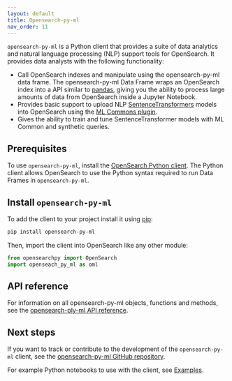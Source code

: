 ```yaml
---
layout: default
title: Opensearch-py-ml
nav_order: 11
---
```


`opensearch-py-ml` is a Python client that provides a suite of data analytics and natural language processing (NLP) support tools for OpenSearch. It provides data analysts with the following functionality:

- Call OpenSearch indexes and manipulate using the opensearch-py-ml data frame. The opensearch-py-ml Data Frame wraps an OpenSearch index into a API similar to [pandas](https://pandas.pydata.org/), giving you the ability to process large amounts of data from OpenSearch inside a Jupyter Notebook.
- Provides basic support to upload NLP [SentenceTransformers](https://www.sbert.net/) models into OpenSearch using the [ML Commons plugin]({{site.url}}{{site.baseurl}}/ml-commons-plugin/index/).
- Gives the ability to train and tune SentenceTransformer models with ML Common and synthetic queries.

## Prerequisites 

To use `opensearch-py-ml`, install the [OpenSearch Python client]({{site.url}}{{site.baseurl}}/clients/python#setup). The Python client allows OpenSearch to use the Python syntax required to run Data Frames in `opensearch-py-ml`.

## Install `opensearch-py-ml`

To add the client to your project install it using [pip](https://pip.pypa.io/):

```bash
pip install opensearch-py-ml
```

Then, import the client into OpenSearch like any other module:

```python
from opensearchpy import OpenSearch
import openseach_py_ml as oml
```

## API reference

For information on all opensearch-py-ml objects, functions and methods, see the [opensearch-ply-ml API reference](https://opensearch-project.github.io/opensearch-py-ml/reference/index.html).

## Next steps

If you want to track or contribute to the development of the `opensearch-py-ml` client, see the [opensearch-py-ml GitHub repository](https://github.com/opensearch-project/opensearch-py-ml).

For example Python notebooks to use with the client, see [Examples](https://opensearch-project.github.io/opensearch-py-ml/examples/index.html).